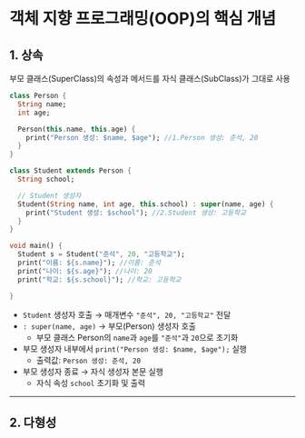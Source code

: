 
# 객체 지향 프로그래밍(OOP)의 핵심 개념

## 1. 상속

부모 클래스(SuperClass)의 속성과 메서드를 자식 클래스(SubClass)가 그대로 사용
```dart
class Person {
  String name;
  int age;

  Person(this.name, this.age) {
    print("Person 생성: $name, $age"); //1.Person 생성: 준석, 20
  }
}

class Student extends Person {
  String school;

  // Student 생성자
  Student(String name, int age, this.school) : super(name, age) {
    print("Student 생성: $school"); //2.Student 생성: 고등학교
  }
}

void main() {
  Student s = Student("준석", 20, "고등학교");
  print("이름: ${s.name}"); //이름: 준석
  print("나이: ${s.age}"); //나이: 20
  print("학교: ${s.school}"); //학교: 고등학교

}
```

- `Student` 생성자 호출 → 매개변수 `"준석", 20, "고등학교"` 전달
- `: super(name, age)` → 부모(Person) 생성자 호출
    - 부모 클래스 Person의 `name`과 `age`를 `"준석"`과 `20`으로 초기화
- 부모 생성자 내부에서 `print("Person 생성: $name, $age");` 실행
    - 출력값: `Person 생성: 준석, 20`
- 부모 생성자 종료 → 자식 생성자 본문 실행
    - 자식 속성 `school` 초기화 및 출력
---

## 2. 다형성





